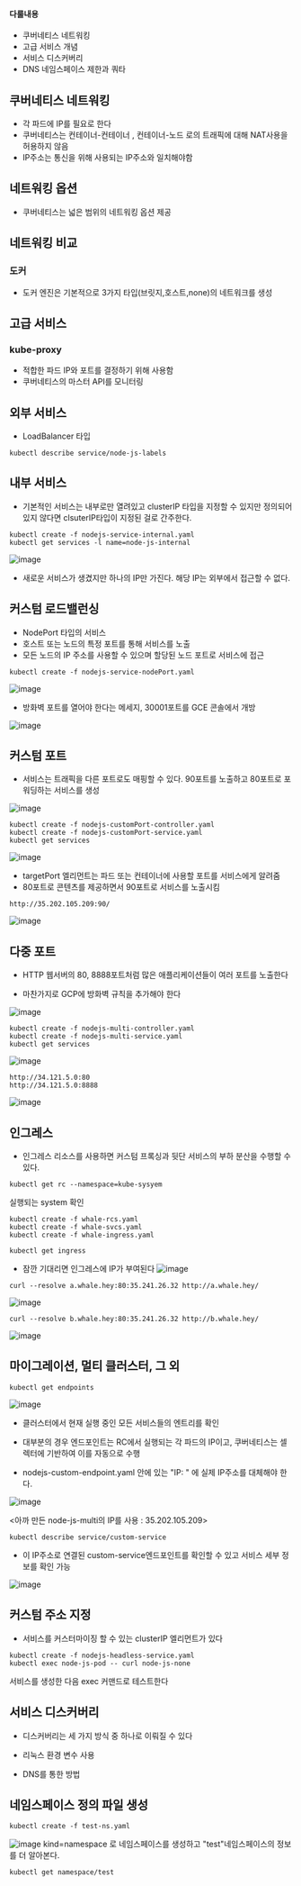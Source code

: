 #### 다룰내용
- 쿠버네티스 네트워킹
- 고급 서비스 개념
- 서비스 디스커버리
- DNS
네임스페이스 제한과 쿼타

## 쿠버네티스 네트워킹
- 각 파드에 IP를 필요로 한다
- 쿠버네티스는 컨테이너-컨테이너 , 컨테이너-노드 로의 트래픽에 대해 NAT사용을 허용하지 않음
- IP주소는 통신을 위해 사용되는 IP주소와 일치해야함

## 네트워킹 옵션
- 쿠버네티스는 넓은 범위의 네트워킹 옵션 제공
 
## 네트워킹 비교

### 도커
- 도커 엔진은 기본적으로 3가지 타입(브릿지,호스트,none)의 네트워크를 생성

## 고급 서비스

### kube-proxy
- 적합한 파드 IP와 포트를 결정하기 위해 사용함
- 쿠버네티스의 마스터 API를 모니터링
 
 
 ## 외부 서비스
 
 - LoadBalancer 타입


 ```
 kubectl describe service/node-js-labels
 ```
 
 ## 내부 서비스
 
 - 기본적인 서비스는 내부로만 열려있고 clusterIP 타입을 지정할 수 있지만 정의되어 있지 않다면 clsuterIP타입이 지정된 걸로 간주한다.

```
kubectl create -f nodejs-service-internal.yaml
kubectl get services -l name=node-js-internal
```

![image](https://user-images.githubusercontent.com/81672260/146883144-652f7c6e-dbe8-46d3-8477-cf3ec03076c4.png)

- 새로운 서비스가 생겼지만 하나의 IP만 가진다. 해당 IP는 외부에서 접근할 수 없다.

## 커스텀 로드밸런싱
- NodePort 타입의 서비스
- 호스트 또는 노드의 특정 포트를 통해 서비스를 노출
- 모든 노드의 IP 주소를 사용할 수 있으며 할당된 노드 포트로 서비스에 접근

```
kubectl create -f nodejs-service-nodePort.yaml
```

![image](https://user-images.githubusercontent.com/81672260/146891131-dcd824cb-e6f7-42fe-a881-d4d858fbeb30.png)
- 방화벽 포트를 열어야 한다는 메세지, 30001포트를 GCE 콘솔에서 개방

![image](https://user-images.githubusercontent.com/81672260/146893215-a6c10093-61bc-444b-bc76-8db0f372fc47.png)

## 커스텀 포트

- 서비스는 트래픽을 다른 포트로도 매핑할 수 있다. 90포트를 노출하고 80포트로 포워딩하는 서비스를 생성

![image](https://user-images.githubusercontent.com/81672260/147014188-4a9f4407-4929-4984-8bc3-217a202386c1.png)

```
kubectl create -f nodejs-customPort-controller.yaml
kubectl create -f nodejs-customPort-service.yaml
kubectl get services
```

![image](https://user-images.githubusercontent.com/81672260/147014277-b5dc705b-6855-4ffd-912e-224bad8e3c06.png)

- targetPort 엘리먼트는 파드 또는 컨테이너에 사용할 포트를 서비스에게 알려줌
- 80포트로 콘텐츠를 제공하면서 90포트로 서비스를 노출시킴


```
http://35.202.105.209:90/ 
```

![image](https://user-images.githubusercontent.com/81672260/147014653-4032df35-aa6b-4cc7-ad14-22945d8a9bf7.png)


## 다중 포트
- HTTP 웹서버의 80, 8888포트처럼 많은 애플리케이션들이 여러 포트를 노출한다

- 마찬가지로 GCP에 방화벽 규칙을 추가해야 한다

![image](https://user-images.githubusercontent.com/81672260/147015302-03c74a22-dbbd-4a86-bb7d-d9b07dd284d0.png)

```
kubectl create -f nodejs-multi-controller.yaml
kubectl create -f nodejs-multi-service.yaml
kubectl get services
```
![image](https://user-images.githubusercontent.com/81672260/147015389-b867f651-b053-41e5-974a-8baa7c7540da.png)

```
http://34.121.5.0:80
http://34.121.5.0:8888
```

![image](https://user-images.githubusercontent.com/81672260/147015537-d8430cf6-0882-4b9f-a567-8c6ea5c7f804.png)


## 인그레스

- 인그레스 리소스를 사용하면 커스텀 프록싱과 뒷단 서비스의 부하 분산을 수행할 수 있다.


```
kubectl get rc --namespace=kube-sysyem
```
실행되는 system 확인

```
kubectl create -f whale-rcs.yaml
kubectl create -f whale-svcs.yaml
kubectl create -f whale-ingress.yaml
```

```
kubectl get ingress
```
- 잠깐 기대리면 인그레스에 IP가 부여된다
![image](https://user-images.githubusercontent.com/81672260/147016782-7a729ef3-19ca-4ccb-b575-fddb661d5732.png)

```
curl --resolve a.whale.hey:80:35.241.26.32 http://a.whale.hey/
```



![image](https://user-images.githubusercontent.com/81672260/147016970-0acdad79-2db5-43da-9b4f-b511df526561.png)

<Whalesay A>
 
 ```
 curl --resolve b.whale.hey:80:35.241.26.32 http://b.whale.hey/
 ```
 
 ![image](https://user-images.githubusercontent.com/81672260/147017051-887cd0f0-e372-41d0-8d21-ccc14f558435.png)
<Whalesay >

 ## 마이그레이션, 멀티 클러스터, 그 외
 
 ```
 kubectl get endpoints
 ```
 
 ![image](https://user-images.githubusercontent.com/81672260/147019168-451553fb-5e3e-4a36-aefd-0cd5a09ce3b3.png)

 - 클러스터에서 현재 실행 중인 모든 서비스들의 엔트리를 확인
 - 대부분의 경우 엔드포인트는 RC에서 실행되는 각 파드의 IP이고, 쿠버네티스는 셀렉터에 기반하여 이를 자동으로 수행
 
 - nodejs-custom-endpoint.yaml 안에 있는 "IP: " 에 실제 IP주소를 대체해야 한다. 
 
 ![image](https://user-images.githubusercontent.com/81672260/147019290-e74cb625-543e-48d2-92f7-0d28489e8aa7.png)
 
 <아까 만든 node-js-multi의 IP를 사용 : 35.202.105.209>
  
  ```
  kubectl describe service/custom-service
  ```
  
  - 이 IP주소로 연결된 custom-service엔드포인트를 확인할 수 있고 서비스 세부 정보를 확인 가능
  
  ![image](https://user-images.githubusercontent.com/81672260/147019627-a3a2df63-16e5-4d60-adeb-a2bc416416a7.png)

  ## 커스텀 주소 지정
  - 서비스를 커스터마이징 할 수 있는 clusterIP 엘리먼트가 있다
  
  ```
  kubectl create -f nodejs-headless-service.yaml
  kubectl exec node-js-pod -- curl node-js-none
  ```
  
 서비스를 생성한 다음 exec 커맨드로 테스트한다
  
## 서비스 디스커버리
  - 디스커버리는 세 가지 방식 중 하나로 이뤄질 수 있다
  
  
  - 리눅스 환경 변수 사용
  - DNS를 통한 방법

  
  ## 네임스페이스 정의 파일 생성
  
  ```
  kubectl create -f test-ns.yaml
  ```
  
![image](https://user-images.githubusercontent.com/81672260/147423931-fdbe877b-d2d5-4cf7-9fea-12fe9326fdf7.png)
  kind=namespace 로 네임스페이스를 생성하고 "test"네임스페이스의 정보를 더 알아본다.
  
  ```
  kubectl get namespace/test
  ```
  
